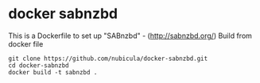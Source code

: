 # docker sabnzbd
This is a Dockerfile to set up "SABnzbd" - (http://sabnzbd.org/)
Build from docker file
```
git clone https://github.com/nubicula/docker-sabnzbd.git
cd docker-sabnzbd
docker build -t sabnzbd .
```
```
